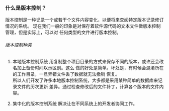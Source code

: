 ### 什么是版本控制？
版本控制是一种记录一个或若干个文件内容变化，以便将来查阅特定版本记录修订情况的系统。
现在我们一般的印象是对保存着软件源代码的文本文件做版本控制管理，但是实际上，可以对
任何类型的文件进行版本控制。  

###### 版本控制种类
1. 本地版本控制系统
	用复制整个项目目录的方式来保存不同的版本，或许还会改名加上备份时间以示区别。这么
	做的好处是简单。坏处是，有时候会混淆所在的工作目录，一旦弄错文件丢了数据就无法撤销
	恢复。  
	所以人们开发了许多本地版本控制系统，大多都是采用某种简单的数据库来记录文件的历次更新
	差异。通过检查修改后的文件补丁，计算各个版本的文件内容。  
	
2. 集中化的版本控制系统
	解决让在不同系统上的开发者协同工作。
